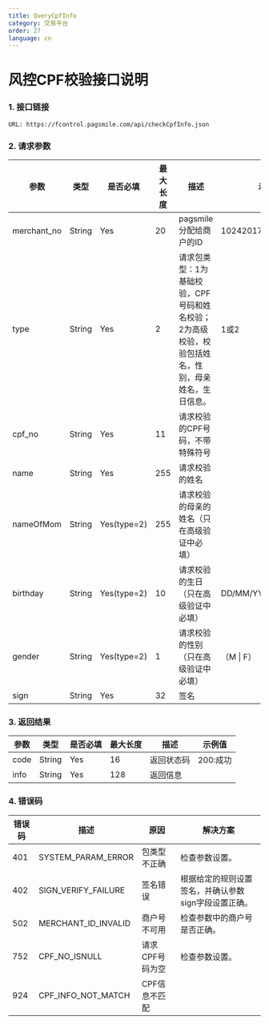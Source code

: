 ```yaml
---
title: QueryCpfInfo
category: 交易平台
order: 27
language: cn
---
```


# 风控CPF校验接口说明

### 1. 接口链接
    URL: https://fcontrol.pagsmile.com/api/checkCpfInfo.json

### 2. 请求参数

| 参数 | 类型 | 是否必填 | 最大长度 | 描述 | 示例值 |
| ---  | ---  | ---      | ---      | ---  | ---    |
|merchant_no | String | Yes | 20 | pagsmile分配给商户的ID | 1024201708140012289 |
|type | String | Yes | 2 | 请求包类型：1为基础校验，CPF号码和姓名校验；2为高级校验，校验包括姓名，性别，母亲姓名，生日信息。 | 1或2 |
|cpf_no | String | Yes | 11 | 请求校验的CPF号码，不带特殊符号 | 
|name | String | Yes | 255 | 请求校验的姓名 |
|nameOfMom | String | Yes(type=2) | 255 | 请求校验的母亲的姓名（只在高级验证中必填） |
|birthday | String | Yes(type=2) | 10 | 请求校验的生日（只在高级验证中必填） | DD/MM/YYYY |
|gender | String | Yes(type=2) | 1 | 请求校验的性别（只在高级验证中必填） | （M \| F） |
|sign | String | Yes | 32 | 签名 | 

### 3. 返回结果

|参数 | 类型 | 是否必填 | 最大长度 | 描述 | 示例值 |
|---  | ---  | ---      | ---      | ---  | --- |
|code | String | Yes | 16 | 返回状态码 | 200:成功 |
|info | String | Yes | 128 | 返回信息 | 

### 4. 错误码

|错误码 | 描述 | 原因 | 解决方案 |
|---  | ---  | ---  | --- |
|401 | SYSTEM_PARAM_ERROR | 包类型不正确 | 检查参数设置。 |
|402 | SIGN_VERIFY_FAILURE | 签名错误 | 根据给定的规则设置签名，并确认参数sign字段设置正确。 |
|502 | MERCHANT_ID_INVALID | 商户号不可用 | 检查参数中的商户号是否正确。 |
|752 | CPF_NO_ISNULL | 请求CPF号码为空 | 检查参数设置。 |
|924 | CPF_INFO_NOT_MATCH | CPF信息不匹配 | 
